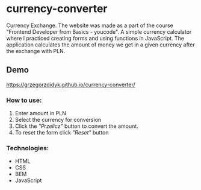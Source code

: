 # currency-converter

Currency Exchange.  The website was made as a part of the course "Frontend Developer from Basics - youcode".
A simple currency calculator where I practiced creating forms and using functions in JavaScript. The application calculates the amount of money we get in a given currency after the exchange with PLN. 

## Demo

https://grzegorzdidyk.github.io/currency-converter/

### How to use:

1. Enter amount in PLN
2. Select the currency for conversion
3. Click the *"Przelicz"* button to convert the amount.
4. To reset the form click *"Reset"* button

### Technologies:

 - HTML
 - CSS
 - BEM
 - JavaScript  
